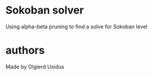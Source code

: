 # Sokoban solver
Using alpha-beta pruning to find a solve for Sokoban level

# authors
Made by Olgierd Usidus
